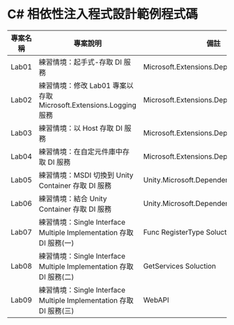 # C# 相依性注入程式設計範例程式碼

|專案名稱|專案說明|備註|
|-|-|-|
|Lab01|練習情境：起手式-存取 DI 服務 | Microsoft.Extensions.DependencyInjection |
|Lab02|練習情境：修改 Lab01 專案以存取 Microsoft.Extensions.Logging 服務 | Microsoft.Extensions.DependencyInjection |
|Lab03|練習情境：以 Host 存取 DI 服務 | Microsoft.Extensions.DependencyInjection |
|Lab04|練習情境：在自定元件庫中存取 DI 服務 | Microsoft.Extensions.DependencyInjection |
|Lab05|練習情境：MSDI 切換到 Unity Container 存取 DI 服務 | Unity.Microsoft.DependencyInjection |
|Lab06|練習情境：結合 Unity Container 存取 DI 服務 | Unity.Microsoft.DependencyInjection |
|Lab07|練習情境：Single Interface Multiple Implementation 存取 DI 服務(一) | Func RegisterType Soluction |
|Lab08|練習情境：Single Interface Multiple Implementation 存取 DI 服務(二) | GetServices Soluction|
|Lab09|練習情境：Single Interface Multiple Implementation 存取 DI 服務(三) | WebAPI |
